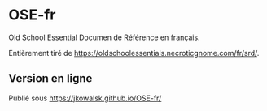# OSE-fr

Old School Essential Documen de Référence  en français.

Entièrement tiré de https://oldschoolessentials.necroticgnome.com/fr/srd/.

## Version en ligne
Publié sous https://jkowalsk.github.io/OSE-fr/


